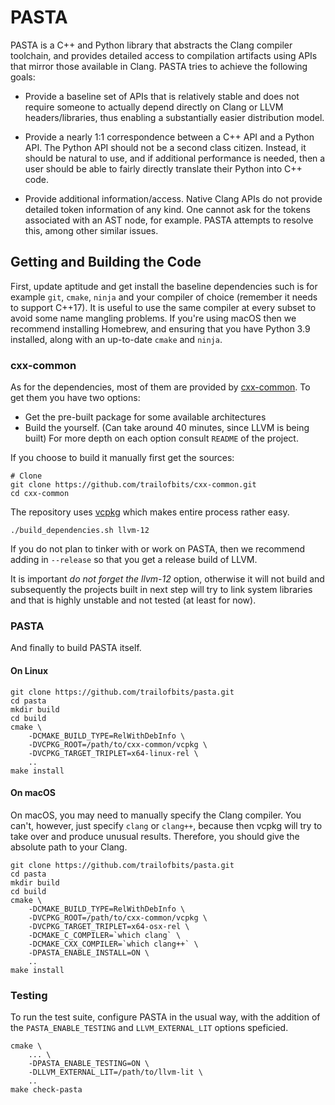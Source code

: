 # PASTA

PASTA is a C++ and Python library that abstracts the Clang compiler toolchain, and provides
detailed access to compilation artifacts using APIs that mirror those available in Clang. PASTA
tries to achieve the following goals:

  * Provide a baseline set of APIs that is relatively stable and does not require someone to
    actually depend directly on Clang or LLVM headers/libraries, thus enabling a substantially
    easier distribution model.
    
  * Provide a nearly 1:1 correspondence between a C++ API and a Python API. The Python API should
    not be a second class citizen. Instead, it should be natural to use, and if additional 
    performance is needed, then a user should be able to fairly directly translate their Python
    into C++ code.
    
  * Provide additional information/access. Native Clang APIs do not provide detailed token information
    of any kind. One cannot ask for the tokens associated with an AST node, for example. PASTA attempts
    to resolve this, among other similar issues.

## Getting and Building the Code

First, update aptitude and get install the baseline dependencies such is for
example `git`, `cmake`, `ninja` and your compiler of choice (remember it needs to support
C++17). It is useful to use the same compiler at every subset to avoid some
name mangling problems. If you're using macOS then we recommend installing
Homebrew, and ensuring that you have Python 3.9 installed, along with an
up-to-date `cmake` and `ninja`.

### cxx-common

As for the dependencies, most of them are provided by [cxx-common](https://github.com/trailofbits/cxx-common). To get them you have two options:
  * Get the pre-built package for some available architectures
  * Build the yourself. (Can take around 40 minutes, since LLVM is being built)
For more depth on each option consult `README` of the project.

If you choose to build it manually first get the sources:

```shell
# Clone
git clone https://github.com/trailofbits/cxx-common.git
cd cxx-common
```

The repository uses [vcpkg](https://github.com/microsoft/vcpkg) which makes entire process rather easy.

```shell
./build_dependencies.sh llvm-12
```

If you do not plan to tinker with or work on PASTA, then we recommend adding in
`--release` so that you get a release build of LLVM.

It is important *do not forget the llvm-12* option, otherwise it will not build
and subsequently the projects built in next step will try to link system libraries
and that is highly unstable and not
tested (at least for now).


### PASTA

And finally to build PASTA itself.

#### On Linux
```shell
git clone https://github.com/trailofbits/pasta.git
cd pasta
mkdir build
cd build
cmake \
    -DCMAKE_BUILD_TYPE=RelWithDebInfo \
    -DVCPKG_ROOT=/path/to/cxx-common/vcpkg \
    -DVCPKG_TARGET_TRIPLET=x64-linux-rel \
    ..
make install
```

#### On macOS

On macOS, you may need to manually specify the Clang compiler. You can't, however,
just specify `clang` or `clang++`, because then vcpkg will try to take over and produce
unusual results. Therefore, you should give the absolute path to your Clang.

```shell
git clone https://github.com/trailofbits/pasta.git
cd pasta
mkdir build
cd build
cmake \
    -DCMAKE_BUILD_TYPE=RelWithDebInfo \
    -DVCPKG_ROOT=/path/to/cxx-common/vcpkg \
    -DVCPKG_TARGET_TRIPLET=x64-osx-rel \
    -DCMAKE_C_COMPILER=`which clang` \
    -DCMAKE_CXX_COMPILER=`which clang++` \
    -DPASTA_ENABLE_INSTALL=ON \
    ..
make install
```

### Testing

To run the test suite, configure PASTA in the usual way, with the addition of
the `PASTA_ENABLE_TESTING` and `LLVM_EXTERNAL_LIT` options speficied.

```shell
cmake \
    ... \
    -DPASTA_ENABLE_TESTING=ON \
    -DLLVM_EXTERNAL_LIT=/path/to/llvm-lit \
    ..
make check-pasta
```